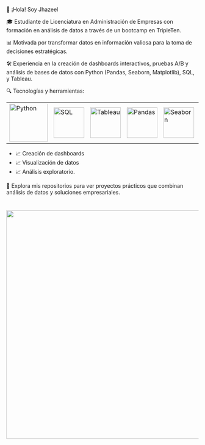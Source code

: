 👋 ¡Hola! Soy Jhazeel 

🎓 Estudiante de Licenciatura en Administración de Empresas con formación en análisis de datos a través de un bootcamp en TripleTen.

📊 Motivada por transformar datos en información valiosa para la toma de decisiones estratégicas.

🛠️ Experiencia en la creación de dashboards interactivos, pruebas A/B y análisis de bases de datos con Python (Pandas, Seaborn, Matplotlib), SQL, y Tableau.

🔍 Tecnologías y herramientas:

<table style="border: 0px; width:100%">
  <tr style="border: 0px;" >
    <td style="border: 0px;"><img src="https://github.com/user-attachments/assets/d0ece36a-de05-4e35-8402-7d474e976655" alt="Python" width="100"/> </td>
    <td style="border: 0px;"> <img src="https://github.com/user-attachments/assets/893bee94-7758-452e-a402-5e212bafd9f7" alt="SQL" width="80"/> </td>
    <td style="border: 0px;"> <img src="https://github.com/user-attachments/assets/d3bd40c9-e32e-4186-9676-e89cdcb94302" alt="Tableau" width="80"/> </td>
    <td style="border: 0px;"> <img src="https://github.com/user-attachments/assets/be61e6b6-8edb-4f73-99ab-d4694526bb87" alt="Pandas" width="80"/> </td>
    <td style="border: 0px;"> <img src="https://user-images.githubusercontent.com/104145773/171375703-fe3fa92e-a1cc-4ee6-aec3-1de8b81fca62.svg" alt="Seaborn" width="80"/> </td>
    <td style="border: 0px;"> <img src="https://hetpro-store.com/TUTORIALES/wp-content/uploads/2021/01/matplotliblogo.jpg" alt="Matplotlib" width="80"/> </td>
  </tr>
</table>

- 📈 Creación de dashboards
- 📈 Visualización de datos 
- 📈 Análisis exploratorio.


📂 Explora mis repositorios para ver proyectos prácticos que combinan análisis de datos y soluciones empresariales.


<h1 align="center">
<img src="https://miro.medium.com/v2/resize:fit:4800/format:webp/1*VY4LUPAovagBPnnvMH2x1Q.jpeg" width="600">
</h1><br>





